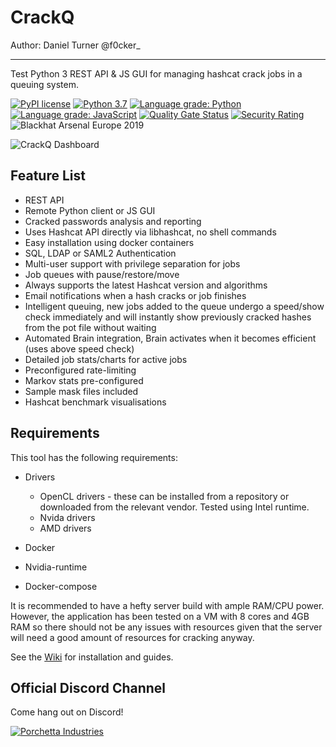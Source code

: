 CrackQ
============

Author: Daniel Turner
@f0cker_

------------

Test
Python 3 REST API & JS GUI for managing hashcat crack jobs in a queuing system.


[![PyPI license](https://img.shields.io/pypi/l/ansicolortags.svg)](https://pypi.python.org/pypi/ansicolortags/)
[![Python 3.7](https://img.shields.io/badge/python-3.6+-blue.svg)](https://www.python.org/downloads/release/python-370/)
[![Language grade: Python](https://img.shields.io/lgtm/grade/python/g/f0cker/crackq.svg?logo=lgtm&logoWidth=18)](https://lgtm.com/projects/g/f0cker/crackq/context:python)
[![Language grade: JavaScript](https://img.shields.io/lgtm/grade/javascript/g/f0cker/crackq.svg?logo=lgtm&logoWidth=18)](https://lgtm.com/projects/g/f0cker/crackq/context:javascript)
[![Quality Gate Status](https://sonarcloud.io/api/project_badges/measure?project=f0cker_crackq&metric=alert_status)](https://sonarcloud.io/api/project_badges/measure?project=f0cker_crackq&metric=alert_status)
[![Security Rating](https://sonarcloud.io/api/project_badges/measure?project=f0cker_crackq&metric=security_rating)](https://sonarcloud.io/dashboard?id=f0cker_crackq)
![Blackhat Arsenal Europe 2019](https://img.shields.io/badge/Black%20Hat%20Arsenal-Europe%202019-blue.svg)



![CrackQ Dashboard](docs/crackq_dash.jpg)


Feature List
------------

* REST API
* Remote Python client or JS GUI
* Cracked passwords analysis and reporting
* Uses Hashcat API directly via libhashcat, no shell commands
* Easy installation using docker containers
* SQL, LDAP or SAML2 Authentication
* Multi-user support with privilege separation for jobs
* Job queues with pause/restore/move
* Always supports the latest Hashcat version and algorithms
* Email notifications when a hash cracks or job finishes
* Intelligent queuing, new jobs added to the queue undergo a speed/show check immediately and will instantly show previously cracked hashes from the pot file without waiting
* Automated Brain integration, Brain activates when it becomes efficient (uses above speed check)
* Detailed job stats/charts for active jobs
* Preconfigured rate-limiting
* Markov stats pre-configured
* Sample mask files included
* Hashcat benchmark visualisations


Requirements
------------

This tool has the following requirements:

* Drivers
	* OpenCL drivers - these can be installed from a repository or downloaded from the relevant vendor. Tested using Intel runtime.
	* Nvida drivers
	* AMD drivers

* Docker

* Nvidia-runtime

* Docker-compose

It is recommended to have a hefty server build with ample RAM/CPU power. However, the application has been tested on a VM with 8 cores and 4GB RAM so there should not be any issues with resources given that the server will need a good amount of resources for cracking anyway.

See the [Wiki](https://github.com/f0cker/crackq/wiki) for installation and guides.


## Official Discord Channel

Come hang out on Discord!

[![Porchetta Industries](https://discordapp.com/api/guilds/736724457258745996/widget.png?style=banner3)](https://discord.gg/fSxjtt8VZs)
